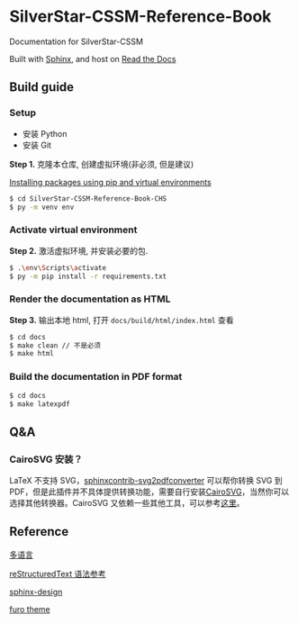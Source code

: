 # SilverStar-CSSM-Reference-Book

Documentation for SilverStar-CSSM

Built with [Sphinx](https://www.sphinx-doc.org/), and host on [Read the Docs](https://readthedocs.org/)

## Build guide

### Setup

- 安装 Python
- 安装 Git

**Step 1.** 克隆本仓库, 创建虚拟环境(非必须, 但是建议)

[Installing packages using pip and virtual environments](https://packaging.python.org/en/latest/guides/installing-using-pip-and-virtual-environments/#creating-a-virtual-environment)

```bash
$ cd SilverStar-CSSM-Reference-Book-CHS
$ py -m venv env
```

### Activate virtual environment

**Step 2.** 激活虚拟环境, 并安装必要的包.

```bash
$ .\env\Scripts\activate
$ py -m pip install -r requirements.txt
```

### Render the documentation as HTML

**Step 3.** 输出本地 html, 打开 `docs/build/html/index.html` 查看

```bash
$ cd docs
$ make clean // 不是必须
$ make html
```

### Build the documentation in **PDF** format

```bash
$ cd docs
$ make latexpdf
```

## Q&A

### CairoSVG 安装？

LaTeX 不支持 SVG，[sphinxcontrib-svg2pdfconverter](https://pypi.org/project/sphinxcontrib-svg2pdfconverter/) 可以帮你转换 SVG 到 PDF，但是此插件并不具体提供转换功能，需要自行安装[CairoSVG](https://cairosvg.org/)，当然你可以选择其他转换器。CairoSVG 又依赖一些其他工具，可以参考[这里](https://cairosvg.org/documentation/#installation)。

## Reference

[多语言](https://docs.readthedocs.io/en/stable/localization.html#projects-with-multiple-translations-sphinx-only)

[reStructuredText 语法参考](https://www.sphinx-doc.org/en/master/usage/restructuredtext/index.html)

[sphinx-design](https://sphinx-design.readthedocs.io/en/furo-theme/index.html)

[furo theme](https://pradyunsg.me/furo/quickstart/)
